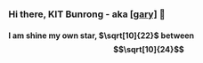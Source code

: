 ### Hi there, KIT Bunrong - aka [[gary]](https://ibrong.netlify.app) 👋
 
#### I am shine my own star, $\sqrt[10]{22}$ between $$\sqrt[10]{24}$$

